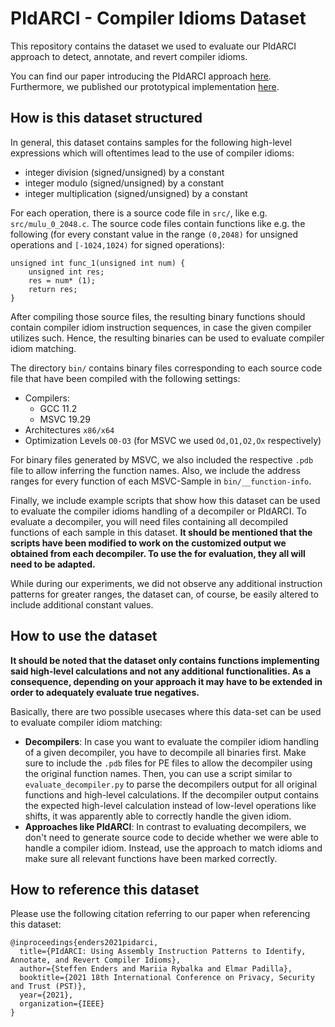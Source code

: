 # PIdARCI - Compiler Idioms Dataset
This repository contains the dataset we used to evaluate our PIdARCI approach to detect, annotate, and revert compiler idioms.

You can find our paper introducing the PIdARCI approach [here](https://pstnet.ca).
Furthermore, we published our prototypical implementation [here](https://github.com/fkie-cad/pidarci).

## How is this dataset structured
In general, this dataset contains samples for the following high-level expressions which will oftentimes lead to the use of compiler idioms:
- integer division (signed/unsigned) by a constant
- integer modulo (signed/unsigned) by a constant
- integer multiplication (signed/unsigned) by a constant

For each operation, there is a source code file in `src/`, like e.g. `src/mulu_0_2048.c`.
The source code files contain functions like e.g. the following (for every constant value in the range `(0,2048)` for unsigned operations and `[-1024,1024)` for signed operations):
```
unsigned int func_1(unsigned int num) {
    unsigned int res;
    res = num* (1);
    return res;
}
```
After compiling those source files, the resulting binary functions should contain compiler idiom instruction sequences, in case the given compiler utilizes such.
Hence, the resulting binaries can be used to evaluate compiler idiom matching.

The directory `bin/` contains binary files corresponding to each source code file that have been compiled with the following settings:
* Compilers:
  - GCC 11.2
  - MSVC 19.29
* Architectures `x86/x64`
* Optimization Levels `O0-O3` (for MSVC we used `Od,O1,O2,Ox` respectively)

For binary files generated by MSVC, we also included the respective `.pdb` file to allow inferring the function names.
Also, we include the address ranges for every function of each MSVC-Sample in `bin/__function-info`.

Finally, we include example scripts that show how this dataset can be used to evaluate the compiler idioms handling of a decompiler or PIdARCI.
To evaluate a decompiler, you will need files containing all decompiled functions of each sample in this dataset.
**It should be mentioned that the scripts have been modified to work on the customized output we obtained from each decompiler. To use the for evaluation, they all will need to be adapted.**

While during our experiments, we did not observe any additional instruction patterns for greater ranges, the dataset can, of course, be easily altered to include additional constant values.

## How to use the dataset

**It should be noted that the dataset only contains functions implementing said high-level calculations and not any additional functionalities. As a consequence, depending on your approach it may have to be extended in order to adequately evaluate true negatives.**

Basically, there are two possible usecases where this data-set can be used to evaluate compiler idiom matching:
* **Decompilers**: In case you want to evaluate the compiler idiom handling of a given decompiler, you have to decompile all binaries first. Make sure to include the `.pdb` files for PE files to allow the decompiler using the original function names. Then, you can use a script similar to `evaluate_decompiler.py` to parse the decompilers output for all original functions and high-level calculations. If the decompiler output contains the expected high-level calculation instead of low-level operations like shifts, it was apparently able to correctly handle the given idiom.
* **Approaches like PIdARCI**: In contrast to evaluating decompilers, we don't need to generate source code to decide whether we were able to handle a compiler idiom. Instead, use the approach to match idioms and make sure all relevant functions have been marked correctly.

## How to reference this dataset
Please use the following citation referring to our paper when referencing this dataset:
```
@inproceedings{enders2021pidarci,
  title={PIdARCI: Using Assembly Instruction Patterns to Identify, Annotate, and Revert Compiler Idioms},
  author={Steffen Enders and Mariia Rybalka and Elmar Padilla},
  booktitle={2021 18th International Conference on Privacy, Security and Trust (PST)},
  year={2021},
  organization={IEEE}
}
```

